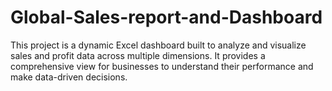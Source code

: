 # Global-Sales-report-and-Dashboard
This project is a dynamic Excel dashboard built to analyze and visualize sales and profit data across multiple dimensions. It provides a comprehensive view for businesses to understand their performance and make data-driven decisions.
